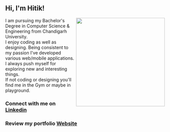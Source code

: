 ## Hi, I'm Hitik!

<img align='right' src="https://media.giphy.com/media/yU0vrGBTI6TKg/giphy.gif" width="280">

I am pursuing my Bachelor's Degree in Computer Science & Engineering from Chandigarh University.<br>
I enjoy coding as well as designing.
Being consistent to my passion I've developed various web/mobile applications. I always push myself for exploring new and interesting things. <br>
If not coding or designing you'll find me in the Gym or maybe in playground.<br>


<h3> Connect with me on <a href="https://www.linkedin.com/in/hitik-saini-042691193/">Linkedin</a> </h3>

<h3> Review my portfolio <a href="https://hitik20.tech/">Website</a> </h3>


